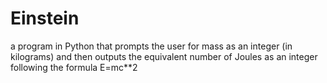 # Einstein
a program in Python that prompts the user for mass as an integer (in kilograms) and then outputs the equivalent number of Joules as an integer following the formula E=mc**2
